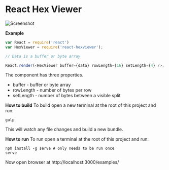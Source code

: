 React Hex Viewer
================

![Screenshot](/images/ss.png)

**Example**
```javascript
var React = require('react')
var HexViewer = require('react-hexviewer');

// Data is a buffer or byte array

React.render(<HexViewer buffer={data} rowLength={16} setLength={4} />, document.body);
```

The component has three properties.

* buffer - buffer or byte array
* rowLength - number of bytes per row
* setLength - number of bytes between a visible split

**How to build**
To build open a new terminal at the root of this project and run:
```
gulp
```
This will watch any file changes and build a new bundle.

**How to run**
To run open a terminal at the root of this project and run:
```
npm install -g serve # only needs to be run once
serve
```
Now open browser at http://localhost:3000/examples/